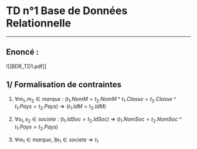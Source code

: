 # TD n°1 Base de Données Relationnelle
---
## Enoncé :
![[BDR_TD1.pdf]]

## 1/ Formalisation de contraintes

1. $\forall m_{1},m_{2} \in marque$ : 
$(t_{1}.NomM = t_{2}.NomM$ ^ $t_{1}.Classe = t_{2}.Classe$ ^ $t_{1}.Pays= t_{2}.Pays) \Rightarrow (t_{1}.IdM = t_{2}.IdM)$           

2. $\forall s_{1},s_{2} \in societe$ :
($t_{1}.IdSoc = t_{2}.IdSoc$) $\Rightarrow$ ($t_{1}.NomSoc = t_{2}.NomSoc$ ^ $t_{1}.Pays = t_{2}.Pays$)

3. $\forall m_{1} \in marque, \exists s_{1} \in societe \Rightarrow t_{1}$ 